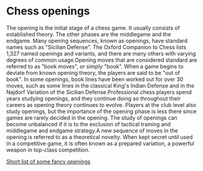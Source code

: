 # Chess openings

The opening is the initial stage of a chess game. It usually consists of established theory. The other phases are the middlegame and the endgame. Many opening sequences, known as openings, have standard names such as "Sicilian Defense". The Oxford Companion to Chess lists 1,327 named openings and variants, and there are many others with varying degrees of common usage.Opening moves that are considered standard are referred to as "book moves", or simply "book". When a game begins to deviate from known opening theory, the players are said to be "out of book". In some openings, book lines have been worked out for over 30 moves, such as some lines in the classical King's Indian Defense and in the Najdorf Variation of the Sicilian Defense.Professional chess players spend years studying openings, and they continue doing so throughout their careers as opening theory continues to evolve. Players at the club level also study openings, but the importance of the opening phase is less there since games are rarely decided in the opening. The study of openings can become unbalanced if it is to the exclusion of tactical training and middlegame and endgame strategy.A new sequence of moves in the opening is referred to as a theoretical novelty. When kept secret until used in a competitive game, it is often known as a prepared variation, a powerful weapon in top-class competition.

[Short list of some fancy openings](https://www.google.com)
